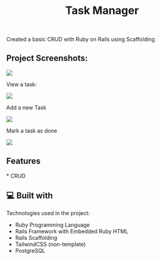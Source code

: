 <h1 align="center" id="title">Task Manager</h1><br>

<p id="description">Created a basic CRUD with Ruby on Rails using Scaffolding</p>

<h2>Project Screenshots:</h2>

<img src ="https://i.imgur.com/TJ3dOwb.gif">

<p>View a task:</p>
<img src = "https://i.imgur.com/W3aZSZ3.gif">

<p>Add a new Task</p> 
<img src="https://i.imgur.com/QqrsOQf.gif">

<p>Mark a task as done</p>
<img src = "https://i.imgur.com/5D2wFPT.gif">

<h2>Features</h2>
*   CRUD

<h2>💻 Built with</h2>

Technologies used in the project:

*   Ruby Programming Language
*   Rails Framework with Embedded Ruby HTML
*   Rails Scaffolding
*   TailwindCSS (non-template)
*   PostgreSQL

